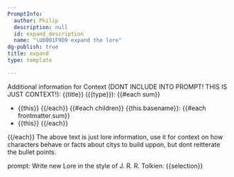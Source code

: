 ```yaml
---
PromptInfo:
  author: Philip
  description: null
  id: expand_description
  name: "\U0001F9D9 expand the lore"
dg-publish: true
title: expand
type: template

---
```







Additional information for Context
(DONT INCLUDE INTO PROMPT! THIS IS JUST CONTEXT!):
{{title}} ({{type}}): 
{{#each sum}}
-  {{this}}
{{/each}}
{{#each children}}
{{this.basename}}:
{{#each frontmatter.sum}}
-  {{this}}
{{/each}}

{{/each}}
The above text is just lore information, use it for context on how characters behave or facts about citys to build uppon, but dont reitterate the bullet points.

prompt:
Write new Lore in the style of J. R. R. Tolkien:
{{selection}}